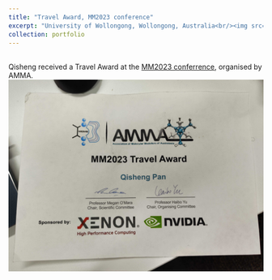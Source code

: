 ```yaml
---
title: "Travel Award, MM2023 conference"
excerpt: "University of Wollongong, Wollongong, Australia<br/><img src='/images/mm2023.jpg'>"
collection: portfolio
---
```


<br>
Qisheng received a Travel Award at the <a href="https://sites.google.com/view/mm2023-wollongong" target="_blank">MM2023 conferrence</a>, organised by AMMA.

<img src='/images/mm2023.jpg'>

